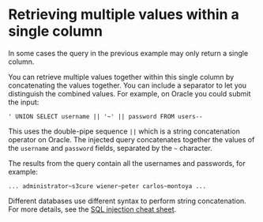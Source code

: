 # Retrieving multiple values within a single column

In some cases the query in the previous example may only return a single column.

You can retrieve multiple values together within this single column by concatenating the values together. You can include a separator to let you distinguish the combined values. For example, on Oracle you could submit the input:

`' UNION SELECT username || '~' || password FROM users--`

This uses the double-pipe sequence `||` which is a string concatenation operator on Oracle. The injected query concatenates together the values of the `username` and `password` fields, separated by the `~` character.

The results from the query contain all the usernames and passwords, for example:

`... administrator~s3cure wiener~peter carlos~montoya ...`

Different databases use different syntax to perform string concatenation. For more details, see the [SQL injection cheat sheet](https://portswigger.net/web-security/sql-injection/cheat-sheet).
